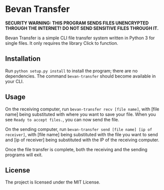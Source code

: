 # Bevan Transfer

**SECURITY WARNING: THIS PROGRAM SENDS FILES UNENCRYPTED THROUGH THE INTERNET! DO NOT SEND SENSITIVE FILES THROUGH IT.**

Bevan Transfer is a simple CLI file transfer system written in Python 3 for single files. It only requires the library Click to function.

## Installation

Run `python setup.py install` to install the program; there are no dependencies. The command `bevan-transfer` should become available in your CLI.

## Usage

On the receiving computer, run `bevan-transfer recv [file name]`, with [file name] being substituted with where you want to save your file. When you see `Ready to accept files.`, you can now send the file.

On the sending computer, run `bevan-transfer send [file name] [ip of receiver]`, with [file name] being substituted with the file you want to send and [ip of receiver] being substituted with the IP of the receiving computer.

Once the file transfer is complete, both the receiving and the sending programs will exit.

## License

The project is licensed under the MIT License.
